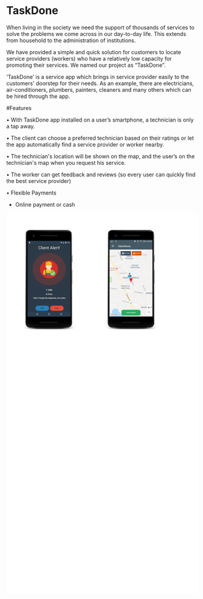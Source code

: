 # TaskDone


When living in the society we need the support of thousands of services to solve the problems we come across in our day-to-day life. This extends from household to the administration of institutions.

We have provided a simple and quick solution for customers to locate service providers (workers) who have a relatively low capacity for promoting their services. We named our project as “TaskDone”.

‘TaskDone’ is a service app which brings in service provider easily to the customers' doorstep for their needs. As an example, there are electricians, air-conditioners, plumbers, painters, cleaners and many others which can be hired through the app.

#Features

• With TaskDone app installed on a user’s smartphone, a technician is only a tap away.

• The client can choose a preferred technician based on their ratings or let the app automatically find a service provider or worker nearby.

• The technician's location will be shown on the map, and the user’s on the technician's map when you request his service.

• The worker can get feedback and reviews (so every user can quickly find the best service provider)

• Flexible Payments
  - Online payment or cash
  
  ![](https://github.com/naveenlukefernando/TaskDone-TechieApp/blob/master/screenshots/screenshotws.png)
